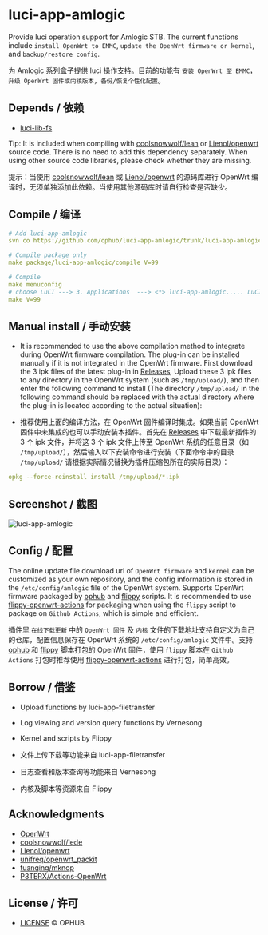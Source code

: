 
# luci-app-amlogic

Provide luci operation support for Amlogic STB. The current functions include `install OpenWrt to EMMC`, `update the OpenWrt firmware or kernel`, and `backup/restore config`.

为 Amlogic 系列盒子提供 luci 操作支持。目前的功能有 `安装 OpenWrt 至 EMMC`，`升级 OpenWrt 固件或内核版本`，`备份/恢复个性化配置`。

## Depends / 依赖

- [luci-lib-fs](https://github.com/ophub/luci-app-amlogic/tree/main/luci-lib-fs)

Tip: It is included when compiling with [coolsnowwolf/lean](https://github.com/coolsnowwolf/lede/tree/master/package/lean/luci-lib-fs) or [Lienol/openwrt](https://github.com/Lienol/openwrt/tree/main/package/lean/luci-lib-fs) source code. There is no need to add this dependency separately. When using other source code libraries, please check whether they are missing.

提示：当使用 [coolsnowwolf/lean](https://github.com/coolsnowwolf/lede/tree/master/package/lean/luci-lib-fs) 或 [Lienol/openwrt](https://github.com/Lienol/openwrt/tree/main/package/lean/luci-lib-fs) 的源码库进行 OpenWrt 编译时，无须单独添加此依赖。当使用其他源码库时请自行检查是否缺少。

## Compile / 编译

```yaml
# Add luci-app-amlogic
svn co https://github.com/ophub/luci-app-amlogic/trunk/luci-app-amlogic package/luci-app-amlogic

# Compile package only
make package/luci-app-amlogic/compile V=99

# Compile
make menuconfig
# choose LuCI ---> 3. Applications  ---> <*> luci-app-amlogic..... LuCI support for Amlogic S9xxx STB ----> save
make V=99
```

## Manual install / 手动安装

- It is recommended to use the above compilation method to integrate during OpenWrt firmware compilation. The plug-in can be installed manually if it is not integrated in the OpenWrt firmware. First download the 3 ipk files of the latest plug-in in [Releases](https://github.com/ophub/luci-app-amlogic/releases), Upload these 3 ipk files to any directory in the OpenWrt system (such as `/tmp/upload/`), and then enter the following command to install (The directory `/tmp/upload/` in the following command should be replaced with the actual directory where the plug-in is located according to the actual situation): 

- 推荐使用上面的编译方法，在 OpenWrt 固件编译时集成。如果当前 OpenWrt 固件中未集成的也可以手动安装本插件。首先在 [Releases](https://github.com/ophub/luci-app-amlogic/releases) 中下载最新插件的 3 个 ipk 文件，并将这 3 个 ipk 文件上传至 OpenWrt 系统的任意目录（如 `/tmp/upload/`），然后输入以下安装命令进行安装（下面命令中的目录 `/tmp/upload/` 请根据实际情况替换为插件压缩包所在的实际目录）：

```yaml
opkg --force-reinstall install /tmp/upload/*.ipk
```

## Screenshot / 截图

![luci-app-amlogic](https://user-images.githubusercontent.com/68696949/121277810-f9ebd800-c903-11eb-9bf4-7c2b11f9a1d3.gif)


## Config / 配置

The online update file download url of `OpenWrt firmware` and `kernel` can be customized as your own repository, and the config information is stored in the `/etc/config/amlogic` file of the OpenWrt system. Supports OpenWrt firmware packaged by [ophub](https://github.com/ophub/amlogic-s9xxx-openwrt) and [flippy](https://github.com/unifreq/openwrt_packit) scripts. It is recommended to use [flippy-openwrt-actions](https://github.com/ophub/flippy-openwrt-actions) for packaging when using the `flippy` script to package on `Github Actions`, which is simple and efficient.

插件里 `在线下载更新` 中的 `OpenWrt 固件` 及 `内核` 文件的下载地址支持自定义为自己的仓库，配置信息保存在 OpenWrt 系统的 `/etc/config/amlogic` 文件中。支持 [ophub](https://github.com/ophub/amlogic-s9xxx-openwrt) 和 [flippy](https://github.com/unifreq/openwrt_packit) 脚本打包的 OpenWrt 固件，使用 `flippy` 脚本在 `Github Actions` 打包时推荐使用 [flippy-openwrt-actions](https://github.com/ophub/flippy-openwrt-actions) 进行打包，简单高效。

## Borrow / 借鉴

- Upload functions by luci-app-filetransfer
- Log viewing and version query functions by Vernesong
- Kernel and scripts by Flippy

- 文件上传下载等功能来自 luci-app-filetransfer
- 日志查看和版本查询等功能来自 Vernesong
- 内核及脚本等资源来自 Flippy

## Acknowledgments

- [OpenWrt](https://github.com/openwrt/openwrt)
- [coolsnowwolf/lede](https://github.com/coolsnowwolf/lede)
- [Lienol/openwrt](https://github.com/Lienol/openwrt)
- [unifreq/openwrt_packit](https://github.com/unifreq/openwrt_packit)
- [tuanqing/mknop](https://github.com/tuanqing/mknop)
- [P3TERX/Actions-OpenWrt](https://github.com/P3TERX/Actions-OpenWrt)

## License / 许可
- [LICENSE](https://github.com/ophub/luci-app-amlogic/blob/main/LICENSE) © OPHUB

